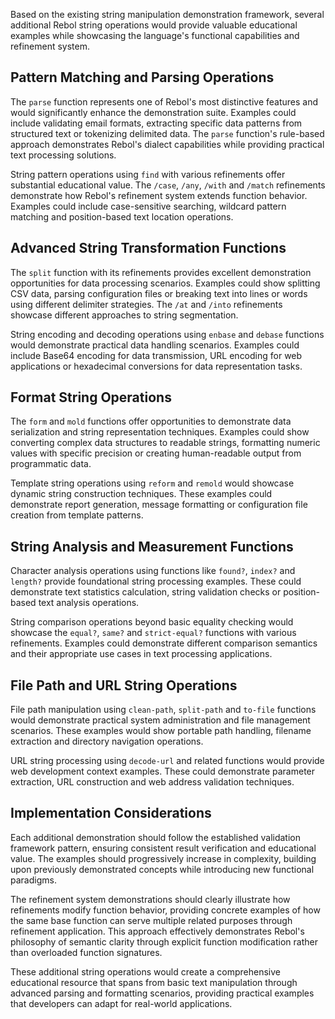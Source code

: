 Based on the existing string manipulation demonstration framework, several additional Rebol string operations would provide valuable educational examples while showcasing the language's functional capabilities and refinement system.

## Pattern Matching and Parsing Operations

The `parse` function represents one of Rebol's most distinctive features and would significantly enhance the demonstration suite.  Examples could include validating email formats, extracting specific data patterns from structured text or tokenizing delimited data.  The `parse` function's rule-based approach demonstrates Rebol's dialect capabilities while providing practical text processing solutions.

String pattern operations using `find` with various refinements offer substantial educational value.  The `/case`, `/any`, `/with` and `/match` refinements demonstrate how Rebol's refinement system extends function behavior.  Examples could include case-sensitive searching, wildcard pattern matching and position-based text location operations.

## Advanced String Transformation Functions

The `split` function with its refinements provides excellent demonstration opportunities for data processing scenarios.  Examples could show splitting CSV data, parsing configuration files or breaking text into lines or words using different delimiter strategies.  The `/at` and `/into` refinements showcase different approaches to string segmentation.

String encoding and decoding operations using `enbase` and `debase` functions would demonstrate practical data handling scenarios.  Examples could include Base64 encoding for data transmission, URL encoding for web applications or hexadecimal conversions for data representation tasks.

## Format String Operations

The `form` and `mold` functions offer opportunities to demonstrate data serialization and string representation techniques.  Examples could show converting complex data structures to readable strings, formatting numeric values with specific precision or creating human-readable output from programmatic data.

Template string operations using `reform` and `remold` would showcase dynamic string construction techniques.  These examples could demonstrate report generation, message formatting or configuration file creation from template patterns.

## String Analysis and Measurement Functions

Character analysis operations using functions like `found?`, `index?` and `length?` provide foundational string processing examples.  These could demonstrate text statistics calculation, string validation checks or position-based text analysis operations.

String comparison operations beyond basic equality checking would showcase the `equal?`, `same?` and `strict-equal?` functions with various refinements.  Examples could demonstrate different comparison semantics and their appropriate use cases in text processing applications.

## File Path and URL String Operations

File path manipulation using `clean-path`, `split-path` and `to-file` functions would demonstrate practical system administration and file management scenarios.  These examples would show portable path handling, filename extraction and directory navigation operations.

URL string processing using `decode-url` and related functions would provide web development context examples.  These could demonstrate parameter extraction, URL construction and web address validation techniques.

## Implementation Considerations

Each additional demonstration should follow the established validation framework pattern, ensuring consistent result verification and educational value.  The examples should progressively increase in complexity, building upon previously demonstrated concepts while introducing new functional paradigms.

The refinement system demonstrations should clearly illustrate how refinements modify function behavior, providing concrete examples of how the same base function can serve multiple related purposes through refinement application.  This approach effectively demonstrates Rebol's philosophy of semantic clarity through explicit function modification rather than overloaded function signatures.

These additional string operations would create a comprehensive educational resource that spans from basic text manipulation through advanced parsing and formatting scenarios, providing practical examples that developers can adapt for real-world applications.
